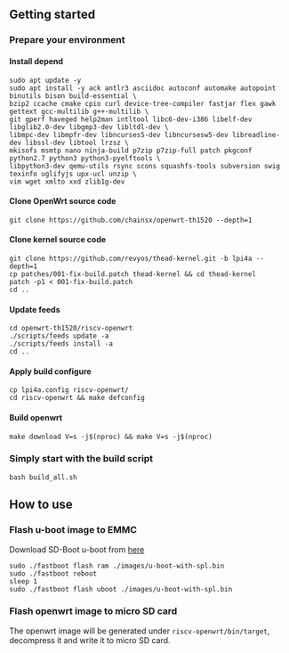 ## Getting started

### Prepare your environment

#### Install depend

```
sudo apt update -y
sudo apt install -y ack antlr3 asciidoc autoconf automake autopoint binutils bison build-essential \
bzip2 ccache cmake cpio curl device-tree-compiler fastjar flex gawk gettext gcc-multilib g++-multilib \
git gperf haveged help2man intltool libc6-dev-i386 libelf-dev libglib2.0-dev libgmp3-dev libltdl-dev \
libmpc-dev libmpfr-dev libncurses5-dev libncursesw5-dev libreadline-dev libssl-dev libtool lrzsz \
mkisofs msmtp nano ninja-build p7zip p7zip-full patch pkgconf python2.7 python3 python3-pyelftools \
libpython3-dev qemu-utils rsync scons squashfs-tools subversion swig texinfo uglifyjs upx-ucl unzip \
vim wget xmlto xxd zlib1g-dev
```

#### Clone OpenWrt source code

```
git clone https://github.com/chainsx/openwrt-th1520 --depth=1
```

#### Clone kernel source code

```
git clone https://github.com/revyos/thead-kernel.git -b lpi4a --depth=1
cp patches/001-fix-build.patch thead-kernel && cd thead-kernel
patch -p1 < 001-fix-build.patch
cd ..
```

#### Update feeds

```
cd openwrt-th1520/riscv-openwrt
./scripts/feeds update -a
./scripts/feeds install -a
cd ..
```

#### Apply build configure

```
cp lpi4a.config riscv-openwrt/
cd riscv-openwrt && make defconfig
```

#### Build openwrt

```
make download V=s -j$(nproc) && make V=s -j$(nproc)
```

### Simply start with the build script

```
bash build_all.sh
```

## How to use

### Flash u-boot image to EMMC

Download SD-Boot u-boot from [here](./u-boot-with-spl.bin)

```
sudo ./fastboot flash ram ./images/u-boot-with-spl.bin
sudo ./fastboot reboot
sleep 1
sudo ./fastboot flash uboot ./images/u-boot-with-spl.bin
```

### Flash openwrt image to micro SD card

The openwrt image will be generated under `riscv-openwrt/bin/target`, decompress it and write it to micro SD card.
